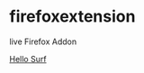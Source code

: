 # firefoxextension
live Firefox Addon 


[Hello Surf](https://addons.mozilla.org/es/firefox/addon/hellosurf/?utm_source=addons.mozilla.org&utm_medium=referral&utm_content=search)
